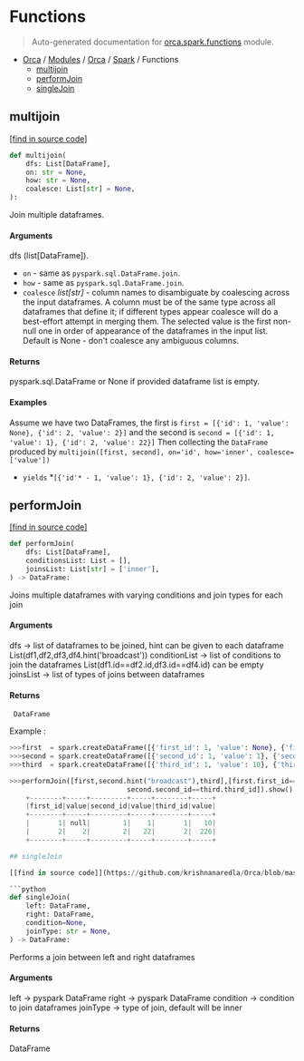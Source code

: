 # Functions

> Auto-generated documentation for [orca.spark.functions](https://github.com/krishnanaredla/Orca/blob/masterorca/spark/functions.py) module.

- [Orca](..\..\README.md#orca-index) / [Modules](..\..\MODULES.md#orca-modules) / [Orca](..\index.md#orca) / [Spark](index.md#spark) / Functions
    - [multijoin](#multijoin)
    - [performJoin](#performjoin)
    - [singleJoin](#singlejoin)

## multijoin

[[find in source code]](https://github.com/krishnanaredla/Orca/blob/masterorca/spark/functions.py#L72)

```python
def multijoin(
    dfs: List[DataFrame],
    on: str = None,
    how: str = None,
    coalesce: List[str] = None,
):
```

Join multiple dataframes.

#### Arguments

dfs (list[DataFrame]).
- `on` - same as ``pyspark.sql.DataFrame.join``.
- `how` - same as ``pyspark.sql.DataFrame.join``.
- `coalesce` *list[str]* - column names to disambiguate by coalescing
    across the input dataframes. A column must be of the same type
    across all dataframes that define it; if different types appear
    coalesce will do a best-effort attempt in merging them. The
    selected value is the first non-null one in order of appearance
    of the dataframes in the input list. Default is None - don't
    coalesce any ambiguous columns.

#### Returns

pyspark.sql.DataFrame or None if provided dataframe list is empty.

#### Examples

Assume we have two DataFrames, the first is
``first = [{'id': 1, 'value': None}, {'id': 2, 'value': 2}]``
and the second is
``second = [{'id': 1, 'value': 1}, {'id': 2, 'value': 22}]``
Then collecting the ``DataFrame`` produced by
``multijoin([first, second], on='id', how='inner', coalesce=['value'])``
- `yields` *``[{'id'* - 1, 'value': 1}, {'id': 2, 'value': 2}]``.

## performJoin

[[find in source code]](https://github.com/krishnanaredla/Orca/blob/masterorca/spark/functions.py#L27)

```python
def performJoin(
    dfs: List[DataFrame],
    conditionsList: List = [],
    joinsList: List[str] = ['inner'],
) -> DataFrame:
```

Joins multiple dataframes with varying conditions and join types for each join

#### Arguments

dfs            ->  list of dataframes to be joined,
                   hint can be given to each dataframe
                   List(df1,df2,df3,df4.hint('broadcast'))
conditionList  ->  list of conditions to join the dataframes
                   List(df1.id==df2.id,df3.id==df4.id)
                   can be empty
joinsList      ->  list of types of joins between dataframes

#### Returns

     DataFrame
Example :

```python
>>>first  = spark.createDataFrame([{'first_id': 1, 'value': None}, {'first_id': 2, 'value': 2}])
>>>second = spark.createDataFrame([{'second_id': 1, 'value': 1}, {'second_id': 2, 'value': 22}])
>>>third  = spark.createDataFrame([{'third_id': 1, 'value': 10}, {'third_id': 2, 'value': 226}])
```

```python
>>>performJoin([first,second.hint("broadcast"),third],[first.first_id==second.second_id,
                             second.second_id==third.third_id]).show()
    +--------+-----+---------+-----+--------+-----+
    |first_id|value|second_id|value|third_id|value|
    +--------+-----+---------+-----+--------+-----+
    |       1| null|        1|    1|       1|   10|
    |       2|    2|        2|   22|       2|  226|
    +--------+-----+---------+-----+--------+-----+

## singleJoin

[[find in source code]](https://github.com/krishnanaredla/Orca/blob/masterorca/spark/functions.py#L11)

```python
def singleJoin(
    left: DataFrame,
    right: DataFrame,
    condition=None,
    joinType: str = None,
) -> DataFrame:
```

Performs a join between left and right dataframes

#### Arguments

left            ->  pyspark DataFrame
right           ->  pyspark DataFrame
condition       ->  condition to join dataframes
joinType        ->  type of join, default will be inner

#### Returns

DataFrame
